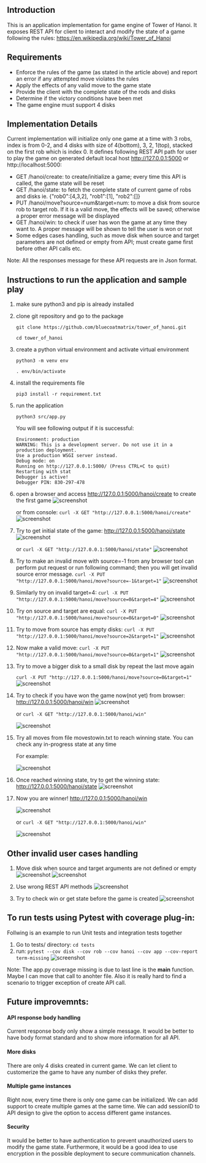 ## Introduction

This is an application implementation for game engine of Tower of Hanoi. It exposes REST API for client to interact and modify the state of a game following the rules: https://en.wikipedia.org/wiki/Tower_of_Hanoi

## Requirements

- Enforce the rules of the game (as stated in the article above) and report an error if any attempted move violates the rules
- Apply the effects of any valid move to the game state
- Provide the client with the complete state of the rods and disks
- Determine if the victory conditions have been met
- The game engine must support 4 disks

## Implementation Details

Current implementation will initialize only one game at a time with 3 robs, index is from 0-2, and 4 disks with size of 4(bottom), 3, 2, 1(top), stacked on the first rob which is index 0. It defines following REST API path for user to play the game on generated default local host http://127.0.0.1:5000 or http://localhost:5000:
- GET /hanoi/create: to create/initialize a game; every time this API is called, the game state will be reset
- GET /hanoi/state: to fetch the complete state of current game of robs and disks ie. {"rob0":[4,3,2], "rob1":[1], "rob2":[]}
- PUT /hanoi/move?source=num&target=num: to move a disk from source rob to target rob. If it is a valid move, the effects will be saved; otherwise a proper error message will be displayed 
- GET /hanoi/win: to check if user has won the game at any time they want to. A proper message will be shown to tell the user is won or not
- Some edges cases handling, such as move disk when source and target parameters are not defined or empty from API; must create game first before other API calls etc.
 
Note: All the responses message for these API requests are in Json format.


## Instructions to run the application and sample play

1. make sure python3 and pip is already installed

2. clone git repository and go to the package

   `git clone https://github.com/bluecoatmatrix/tower_of_hanoi.git`
   
   `cd tower_of_hanoi`
   
3. create a python virtual environment and activate virtual environment
   
   `python3 -m venv env`
   
   `. env/bin/activate`
   
4. install the requirements file

   `pip3 install -r requirement.txt`
   
5. run the application

   `python3 src/app.py`
   
   You will see following output if it is successful: 
    ```Serving Flask app "app" (lazy loading)
    Environment: production
    WARNING: This is a development server. Do not use it in a production deployment.
    Use a production WSGI server instead.
    Debug mode: on
    Running on http://127.0.0.1:5000/ (Press CTRL+C to quit)
    Restarting with stat
    Debugger is active!
    Debugger PIN: 830-297-478
   
6. open a browser and access http://127.0.0.1:5000/hanoi/create to create the first game
   ![screenshot](https://github.com/bluecoatmatrix/tower_of_hanoi/blob/main/screenshots/create.png)

   or from console: `curl -X GET "http://127.0.0.1:5000/hanoi/create"`
   ![screenshot](https://github.com/bluecoatmatrix/tower_of_hanoi/blob/main/screenshots/createcli.png)

7. Try to get initial state of the game: http://127.0.0.1:5000/hanoi/state
   ![screenshot](https://github.com/bluecoatmatrix/tower_of_hanoi/blob/main/screenshots/initialstate.png)

   or `curl -X GET "http://127.0.0.1:5000/hanoi/state"`
   ![screenshot](https://github.com/bluecoatmatrix/tower_of_hanoi/blob/main/screenshots/Screen%20Shot%202021-02-06%20at%202.35.14%20AM.png)

8. Try to make an invalid move with source=-1 from any browser tool can perform put request or run following command; then you will get invalid source error message.
   `curl -X PUT "http://127.0.0.1:5000/hanoi/move?source=-1&target=1"`
   ![screenshot](https://github.com/bluecoatmatrix/tower_of_hanoi/blob/main/screenshots/invalidsource.png)

9. Similarly try on invalid target=4:
   `curl -X PUT "http://127.0.0.1:5000/hanoi/move?source=0&target=4"`
   ![screenshot](https://github.com/bluecoatmatrix/tower_of_hanoi/blob/main/screenshots/invalidtarget.png)

10. Try on source and target are equal:
    `curl -X PUT "http://127.0.0.1:5000/hanoi/move?source=0&target=0"`
    ![screenshot](https://github.com/bluecoatmatrix/tower_of_hanoi/blob/main/screenshots/source%3Dtarge.png)

11. Try to move from source has empty disks:
    `curl -X PUT "http://127.0.0.1:5000/hanoi/move?source=2&target=1"`
    ![screenshot](https://github.com/bluecoatmatrix/tower_of_hanoi/blob/main/screenshots/sourceempty.png)

12. Now make a valid move: 
    `curl -X PUT "http://127.0.0.1:5000/hanoi/move?source=0&target=1"`
    ![screenshot](https://github.com/bluecoatmatrix/tower_of_hanoi/blob/main/screenshots/successfulmove.png)

13. Try to move a bigger disk to a small disk by repeat the last move again

    `curl -X PUT "http://127.0.0.1:5000/hanoi/move?source=0&target=1"`
    ![screenshot](https://github.com/bluecoatmatrix/tower_of_hanoi/blob/main/screenshots/invliadmove.png)

14. Try to check if you have won the game now(not yet) from browser: http://127.0.0.1:5000/hanoi/win
    ![screenshot](https://github.com/bluecoatmatrix/tower_of_hanoi/blob/main/screenshots/notwin.png)
    
    or `curl -X GET "http://127.0.0.1:5000/hanoi/win"` 
    
    ![screenshot](https://github.com/bluecoatmatrix/tower_of_hanoi/blob/main/screenshots/nowincli.png)

15. Try all moves from file movestowin.txt to reach winning state. You can check any in-progress state at any time

    For example:
    
    ![screenshot](https://github.com/bluecoatmatrix/tower_of_hanoi/blob/main/screenshots/inprogressstate.png) 

16. Once reached winning state, try to get the winning state: http://127.0.0.1:5000/hanoi/state
    ![screenshot](https://github.com/bluecoatmatrix/tower_of_hanoi/blob/main/screenshots/winstate.png)

17. Now you are winner! http://127.0.0.1:5000/hanoi/win

    ![screenshot](https://github.com/bluecoatmatrix/tower_of_hanoi/blob/main/screenshots/win.png)
    
    or `curl -X GET "http://127.0.0.1:5000/hanoi/win"`
    
    ![screenshot](https://github.com/bluecoatmatrix/tower_of_hanoi/blob/main/screenshots/wincli.png)


## Other invalid user cases handling

1. Move disk when source and target arguments are not defined or empty
   ![screenshot](https://github.com/bluecoatmatrix/tower_of_hanoi/blob/main/screenshots/emptysourceparam.png)
   ![screenshot](https://github.com/bluecoatmatrix/tower_of_hanoi/blob/main/screenshots/emptytargetparam.png)

2. Use wrong REST API methods 
   ![screenshot](https://github.com/bluecoatmatrix/tower_of_hanoi/blob/main/screenshots/wrongmethod.png)

3. Try to check win or get state before the game is created
   ![screenshot](https://github.com/bluecoatmatrix/tower_of_hanoi/blob/main/screenshots/beforecreate.png)



## To run tests using Pytest with coverage plug-in:

Follwing is an example to run Unit tests and integration tests together

1. Go to tests/ directory: `cd tests`
2. run:
	```pytest --cov disk --cov rob --cov hanoi --cov app --cov-report term-missing```
   ![screenshot](https://github.com/bluecoatmatrix/tower_of_hanoi/blob/main/screenshots/pytest.png)

Note: The app.py coverage missing is due to last line is the __main__ function. Maybe I can move that call to anohter file. Also it is really hard to find a scenario to trigger exception of create API call.



## Future improvemnts:

#### API response body handling

   Current response body only show a simple message. It would be better to have body format standard and to show more information for all API. 

#### More disks

   There are only 4 disks created in current game. We can let client to customerize the game to have any number of disks they prefer.

#### Multiple game instances
	
   Right now, every time there is only one game can be initialized. We can add support to create multiple games at the same time. We can add sessionID to API design to give the option to access different game instances.   

#### Security
	
   It would be better to have authentication to prevent unauthorized users to modify the game state. Furthermore, it would be a good idea to use encryption in the possible deployment to secure communication channels.
